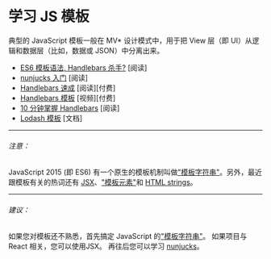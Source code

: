 # 学习 JS 模板

典型的 JavaScript 模板一般在 MV* 设计模式中，用于把 View 层（即 UI）从逻辑和数据层（比如，数据或 JSON）中分离出来。

* [ES6 模板语法, Handlebars 杀手?](https://www.keithcirkel.co.uk/es6-template-literals/) [阅读]
* [nunjucks 入门](http://mozilla.github.io/nunjucks/getting-started.html) [阅读]
* [Handlebars 速成](https://www.amazon.com/Instant-Handlebars-js-Gabriel-Manricks/dp/1783282657/?&_encoding=UTF8&tag=frontend-handbook-20&linkCode=ur2&linkId=ff063868c79e956eb5cbc43571dc7065&camp=1789&creative=9325) [阅读][付费]
* [Handlebars 模板](http://www.pluralsight.com/courses/handlebars-javascript-templating) [视频][付费]
* [10 分钟掌握 Handlebars](http://tutorialzine.com/2015/01/learn-handlebars-in-10-minutes/) [阅读]
* [Lodash 模板](https://lodash.com/docs/4.17.2#template) [文档]

***

###### 注意：

JavaScript 2015 (即 ES6) 有一个原生的模板机制叫做["模板字符串"](https://developer.mozilla.org/en-US/docs/Web/JavaScript/Reference/template_strings)。另外，最近跟模板有关的热词还有 [JSX](https://facebook.github.io/jsx/)、["模板元素"](http://aurelia.io/hub.html#/doc/article/aurelia/templating/latest/templating-basics)和 [HTML strings](https://angular.io/docs/ts/latest/guide/template-syntax.html#)。

***

###### 建议：

如果您对模板还不熟悉，首先搞定 JavaScript 的["模板字符串"](https://developer.mozilla.org/en-US/docs/Web/JavaScript/Reference/template_strings)。 如果项目与 React 相关，您可以使用JSX。 再往后您可以学习 [nunjucks](http://mozilla.github.io/nunjucks/getting-started.html)。
